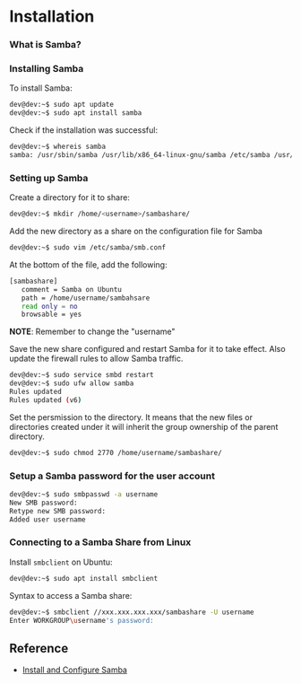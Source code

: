 # Installation

### What is Samba?


### Installing Samba
To install Samba:
```bash
dev@dev:~$ sudo apt update
dev@dev:~$ sudo apt install samba
```

Check if the installation was successful:
```bash
dev@dev:~$ whereis samba
samba: /usr/sbin/samba /usr/lib/x86_64-linux-gnu/samba /etc/samba /usr/share/samba /usr/share/man/man7/samba.7.gz /usr/share/man/man8/samba.8.gz
```

### Setting up Samba
Create a directory for it to share:
```bash
dev@dev:~$ mkdir /home/<username>/sambashare/
```

Add the new directory as a share on the configuration file for Samba
```bash
dev@dev:~$ sudo vim /etc/samba/smb.conf
```

At the bottom of the file, add the following:
```bash
[sambashare]
   comment = Samba on Ubuntu
   path = /home/username/sambahsare
   read only = no
   browsable = yes
```
**NOTE**: Remember to change the "username"

Save the new share configured and restart Samba for it to take effect. Also update the firewall rules to allow Samba traffic.
```bash
dev@dev:~$ sudo service smbd restart
dev@dev:~$ sudo ufw allow samba
Rules updated
Rules updated (v6)
```

Set the persmission to the directory. It means that the new files or directories created under it will inherit the group ownership of the parent directory.
```bash
dev@dev:~$ sudo chmod 2770 /home/username/sambashare/
```

### Setup a Samba password for the user account
```bash
dev@dev:~$ sudo smbpasswd -a username
New SMB password:
Retype new SMB password:
Added user username
```

### Connecting to a Samba Share from Linux

Install `smbclient` on Ubuntu:
```bash
dev@dev:~$ sudo apt install smbclient
```

Syntax to access a Samba share:
```bash
dev@dev:~$ smbclient //xxx.xxx.xxx.xxx/sambashare -U username
Enter WORKGROUP\username's password:
```

## Reference
* [Install and Configure Samba](https://ubuntu.com/tutorials/install-and-configure-samba#1-overview)